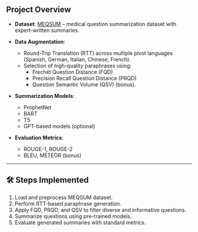 ## Project Overview
- **Dataset**: [MEQSUM](https://github.com/abachaa/MeQSum) – medical question summarization dataset with expert-written summaries.
- **Data Augmentation**:  
  - Round-Trip Translation (RTT) across multiple pivot languages (Spanish, German, Italian, Chinese, French).  
  - Selection of high-quality paraphrases using:
    - Frechét Question Distance (FQD)  
    - Precision Recall Question Distance (PRQD)  
    - Question Semantic Volume (QSV) (bonus).  

- **Summarization Models**:
  - ProphetNet
  - BART
  - T5
  - GPT-based models (optional)

- **Evaluation Metrics**:
  - ROUGE-1, ROUGE-2
  - BLEU, METEOR (bonus)

---

## 🛠️ Steps Implemented
1. Load and preprocess MEQSUM dataset.  
2. Perform RTT-based paraphrase generation.  
3. Apply FQD, PRQD, and QSV to filter diverse and informative questions.  
4. Summarize questions using pre-trained models.  
5. Evaluate generated summaries with standard metrics.  

